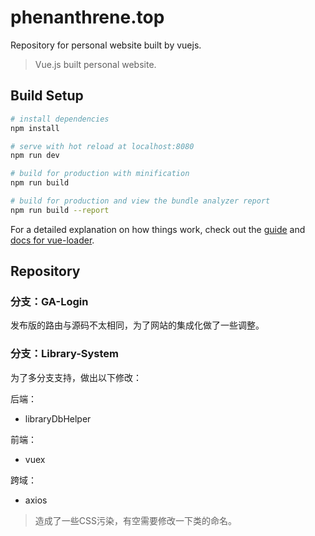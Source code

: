 # phenanthrene.top

Repository for personal website built by vuejs.

> Vue.js built personal website.

## Build Setup

``` bash
# install dependencies
npm install

# serve with hot reload at localhost:8080
npm run dev

# build for production with minification
npm run build

# build for production and view the bundle analyzer report
npm run build --report
```

For a detailed explanation on how things work, check out the [guide](http://vuejs-templates.github.io/webpack/) and [docs for vue-loader](http://vuejs.github.io/vue-loader).

## Repository

### 分支：GA-Login

发布版的路由与源码不太相同，为了网站的集成化做了一些调整。

### 分支：Library-System

为了多分支支持，做出以下修改：

后端：
- libraryDbHelper

前端：
- vuex

跨域：
- axios

> 造成了一些CSS污染，有空需要修改一下类的命名。

